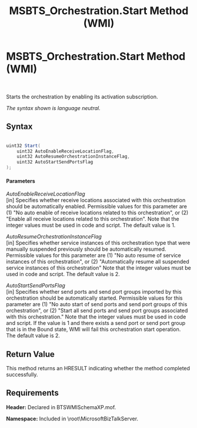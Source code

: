 ﻿---
title: MSBTS_Orchestration.Start Method (WMI)
TOCTitle: MSBTS_Orchestration.Start Method (WMI)
ms:assetid: f490f947-1047-40fa-9470-422f4ef2f8b2
ms:mtpsurl: https://msdn.microsoft.com/library/Aa561937(v=BTS.80)
ms:contentKeyID: 51533441
ms.date: 08/30/2017
mtps_version: v=BTS.80
---

# MSBTS\_Orchestration.Start Method (WMI)

 

Starts the orchestration by enabling its activation subscription.

*The syntax shown is language neutral.*

## Syntax

```C#
  
uint32 Start(  
    uint32 AutoEnableReceiveLocationFlag,   
    uint32 AutoResumeOrchestrationInstanceFlag,  
    uint32 AutoStartSendPortsFlag  
);  
```

#### Parameters

*AutoEnableReceiveLocationFlag*  
\[in\] Specifies whether receive locations associated with this orchestration should be automatically enabled. Permissible values for this parameter are (1) "No auto enable of receive locations related to this orchestration", or (2) "Enable all receive locations related to this orchestration". Note that the integer values must be used in code and script. The default value is 1.

*AutoResumeOrchestrationInstanceFlag*  
\[in\] Specifies whether service instances of this orchestration type that were manually suspended previously should be automatically resumed. Permissible values for this parameter are (1) "No auto resume of service instances of this orchestration", or (2) "Automatically resume all suspended service instances of this orchestration" Note that the integer values must be used in code and script. The default value is 2.

*AutoStartSendPortsFlag*  
\[in\] Specifies whether send ports and send port groups imported by this orchestration should be automatically started. Permissible values for this parameter are (1) "No auto start of send ports and send port groups of this orchestration", or (2) "Start all send ports and send port groups associated with this orchestration." Note that the integer values must be used in code and script. If the value is 1 and there exists a send port or send port group that is in the Bound state, WMI will fail this orchestration start operation. The default value is 2.

## Return Value

This method returns an HRESULT indicating whether the method completed successfully.

## Requirements

**Header:** Declared in BTSWMISchemaXP.mof.

**Namespace:** Included in \\root\\MicrosoftBizTalkServer.

